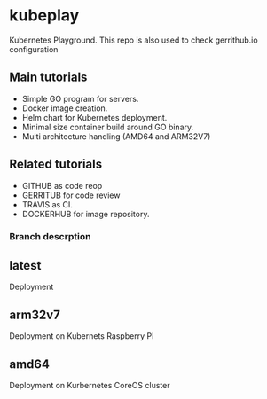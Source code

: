 # kubeplay

Kubernetes Playground. This repo is also used to check gerrithub.io configuration

## Main tutorials

- Simple GO program for servers.
- Docker image creation.
- Helm chart for Kubernetes deployment.
- Minimal size container build around GO binary.
- Multi architecture handling (AMD64 and ARM32V7)

## Related tutorials

- GITHUB as code reop
- GERRITUB for code review
- TRAVIS as CI.
- DOCKERHUB  for image repository.

### Branch descrption

## latest

Deployment

## arm32v7

Deployment on Kubernets Raspberry PI 

## amd64

Deployment on Kurbernetes CoreOS cluster

